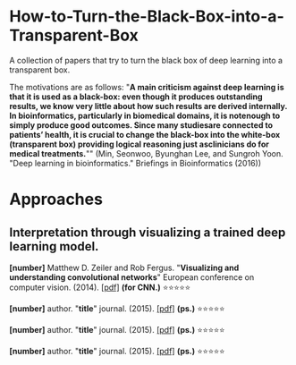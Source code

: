 # How-to-Turn-the-Black-Box-into-a-Transparent-Box
A collection of papers that try to turn the black box of deep learning into a transparent box.

The motivations are as follows: "**A main criticism against deep learning is that it is used as a black-box: even though it produces outstanding results, we know very little about how such results are derived internally. In bioinformatics, particularly in biomedical domains, it is notenough to simply produce good outcomes. Since many studiesare connected to patients’ health, it is crucial to change the black-box into the white-box (transparent box) providing logical reasoning just asclinicians do for medical treatments.**"" (Min, Seonwoo, Byunghan Lee, and Sungroh Yoon. "Deep learning in bioinformatics." Briefings in Bioinformatics (2016))

# Approaches

## Interpretation through visualizing a trained deep learning model.

**[number]** Matthew D. Zeiler and Rob Fergus. "**Visualizing and understanding convolutional networks**" European conference on computer vision. (2014). [[pdf]](http://download.springer.com/static/pdf/266/chp%253A10.1007%252F978-3-319-10590-1_53.pdf?originUrl=http%3A%2F%2Flink.springer.com%2Fchapter%2F10.1007%2F978-3-319-10590-1_53&token2=exp=1488948205~acl=%2Fstatic%2Fpdf%2F266%2Fchp%25253A10.1007%25252F978-3-319-10590-1_53.pdf%3ForiginUrl%3Dhttp%253A%252F%252Flink.springer.com%252Fchapter%252F10.1007%252F978-3-319-10590-1_53*~hmac=8e867d05b506152553657b0530bbc74a0ee680320a4afc26dee3728ab3c36a43) **(for CNN.)** :star::star::star::star::star:

**[number]** author. "**title**" journal. (2015). [[pdf]](site) **(ps.)** :star::star::star::star::star:

**[number]** author. "**title**" journal. (2015). [[pdf]](site) **(ps.)** :star::star::star::star::star:

**[number]** author. "**title**" journal. (2015). [[pdf]](site) **(ps.)** :star::star::star::star::star:
